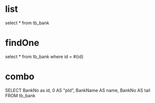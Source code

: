 list
===
select * from tb_bank

findOne
===
select * from tb_bank where id = #{id}

combo
===
SELECT
	BankNo as id,
	0 AS "pId",
	BankName AS name,
	BankNo AS tail
FROM
	tb_bank